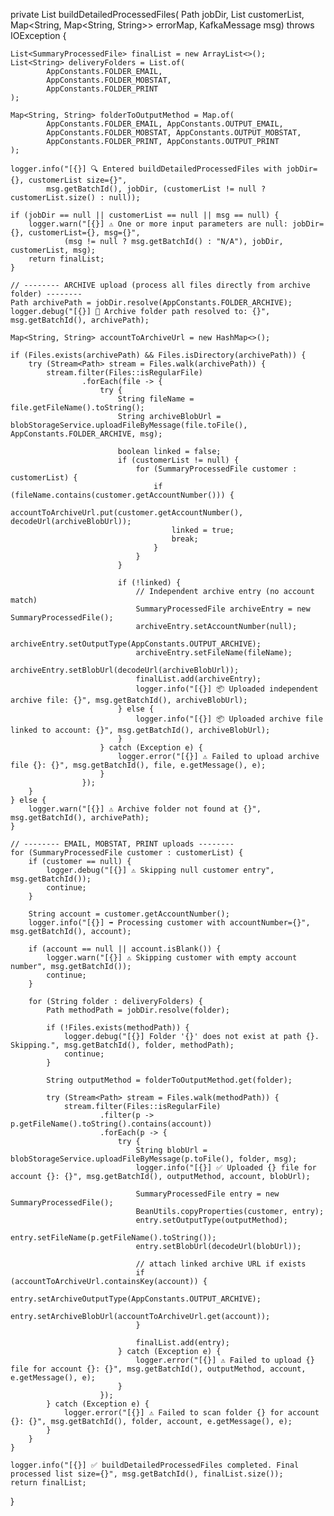 private List<SummaryProcessedFile> buildDetailedProcessedFiles(
        Path jobDir,
        List<SummaryProcessedFile> customerList,
        Map<String, Map<String, String>> errorMap,
        KafkaMessage msg) throws IOException {

    List<SummaryProcessedFile> finalList = new ArrayList<>();
    List<String> deliveryFolders = List.of(
            AppConstants.FOLDER_EMAIL,
            AppConstants.FOLDER_MOBSTAT,
            AppConstants.FOLDER_PRINT
    );

    Map<String, String> folderToOutputMethod = Map.of(
            AppConstants.FOLDER_EMAIL, AppConstants.OUTPUT_EMAIL,
            AppConstants.FOLDER_MOBSTAT, AppConstants.OUTPUT_MOBSTAT,
            AppConstants.FOLDER_PRINT, AppConstants.OUTPUT_PRINT
    );

    logger.info("[{}] 🔍 Entered buildDetailedProcessedFiles with jobDir={}, customerList size={}",
            msg.getBatchId(), jobDir, (customerList != null ? customerList.size() : null));

    if (jobDir == null || customerList == null || msg == null) {
        logger.warn("[{}] ⚠️ One or more input parameters are null: jobDir={}, customerList={}, msg={}",
                (msg != null ? msg.getBatchId() : "N/A"), jobDir, customerList, msg);
        return finalList;
    }

    // -------- ARCHIVE upload (process all files directly from archive folder) --------
    Path archivePath = jobDir.resolve(AppConstants.FOLDER_ARCHIVE);
    logger.debug("[{}] 📂 Archive folder path resolved to: {}", msg.getBatchId(), archivePath);

    Map<String, String> accountToArchiveUrl = new HashMap<>();

    if (Files.exists(archivePath) && Files.isDirectory(archivePath)) {
        try (Stream<Path> stream = Files.walk(archivePath)) {
            stream.filter(Files::isRegularFile)
                    .forEach(file -> {
                        try {
                            String fileName = file.getFileName().toString();
                            String archiveBlobUrl = blobStorageService.uploadFileByMessage(file.toFile(), AppConstants.FOLDER_ARCHIVE, msg);

                            boolean linked = false;
                            if (customerList != null) {
                                for (SummaryProcessedFile customer : customerList) {
                                    if (fileName.contains(customer.getAccountNumber())) {
                                        accountToArchiveUrl.put(customer.getAccountNumber(), decodeUrl(archiveBlobUrl));
                                        linked = true;
                                        break;
                                    }
                                }
                            }

                            if (!linked) {
                                // Independent archive entry (no account match)
                                SummaryProcessedFile archiveEntry = new SummaryProcessedFile();
                                archiveEntry.setAccountNumber(null);
                                archiveEntry.setOutputType(AppConstants.OUTPUT_ARCHIVE);
                                archiveEntry.setFileName(fileName);
                                archiveEntry.setBlobUrl(decodeUrl(archiveBlobUrl));
                                finalList.add(archiveEntry);
                                logger.info("[{}] 📦 Uploaded independent archive file: {}", msg.getBatchId(), archiveBlobUrl);
                            } else {
                                logger.info("[{}] 📦 Uploaded archive file linked to account: {}", msg.getBatchId(), archiveBlobUrl);
                            }
                        } catch (Exception e) {
                            logger.error("[{}] ⚠️ Failed to upload archive file {}: {}", msg.getBatchId(), file, e.getMessage(), e);
                        }
                    });
        }
    } else {
        logger.warn("[{}] ⚠️ Archive folder not found at {}", msg.getBatchId(), archivePath);
    }

    // -------- EMAIL, MOBSTAT, PRINT uploads --------
    for (SummaryProcessedFile customer : customerList) {
        if (customer == null) {
            logger.debug("[{}] ⚠️ Skipping null customer entry", msg.getBatchId());
            continue;
        }

        String account = customer.getAccountNumber();
        logger.info("[{}] ➡️ Processing customer with accountNumber={}", msg.getBatchId(), account);

        if (account == null || account.isBlank()) {
            logger.warn("[{}] ⚠️ Skipping customer with empty account number", msg.getBatchId());
            continue;
        }

        for (String folder : deliveryFolders) {
            Path methodPath = jobDir.resolve(folder);

            if (!Files.exists(methodPath)) {
                logger.debug("[{}] Folder '{}' does not exist at path {}. Skipping.", msg.getBatchId(), folder, methodPath);
                continue;
            }

            String outputMethod = folderToOutputMethod.get(folder);

            try (Stream<Path> stream = Files.walk(methodPath)) {
                stream.filter(Files::isRegularFile)
                        .filter(p -> p.getFileName().toString().contains(account))
                        .forEach(p -> {
                            try {
                                String blobUrl = blobStorageService.uploadFileByMessage(p.toFile(), folder, msg);
                                logger.info("[{}] ✅ Uploaded {} file for account {}: {}", msg.getBatchId(), outputMethod, account, blobUrl);

                                SummaryProcessedFile entry = new SummaryProcessedFile();
                                BeanUtils.copyProperties(customer, entry);
                                entry.setOutputType(outputMethod);
                                entry.setFileName(p.getFileName().toString());
                                entry.setBlobUrl(decodeUrl(blobUrl));

                                // attach linked archive URL if exists
                                if (accountToArchiveUrl.containsKey(account)) {
                                    entry.setArchiveOutputType(AppConstants.OUTPUT_ARCHIVE);
                                    entry.setArchiveBlobUrl(accountToArchiveUrl.get(account));
                                }

                                finalList.add(entry);
                            } catch (Exception e) {
                                logger.error("[{}] ⚠️ Failed to upload {} file for account {}: {}", msg.getBatchId(), outputMethod, account, e.getMessage(), e);
                            }
                        });
            } catch (Exception e) {
                logger.error("[{}] ⚠️ Failed to scan folder {} for account {}: {}", msg.getBatchId(), folder, account, e.getMessage(), e);
            }
        }
    }

    logger.info("[{}] ✅ buildDetailedProcessedFiles completed. Final processed list size={}", msg.getBatchId(), finalList.size());
    return finalList;
}
